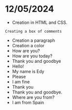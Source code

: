 # 12/05/2024
- Creation in HTML and CSS.
```
Creating a box of comments
```
- Creation a paragraph
- Creation a color 
- How are you?
- How are you today?
- Thank you and goodbye
- Hello!
- My name is Edy
- Please
- I am fine
- Thank you
- Thank you and goodbye.
- Where are you from?
- I am from Spain